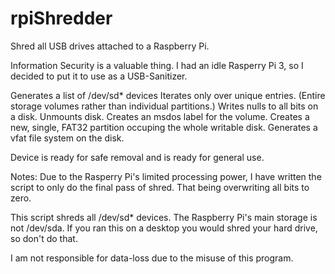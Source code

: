# rpiShredder
Shred all USB drives attached to a Raspberry Pi.

Information Security is a valuable thing.
I had an idle Rasperry Pi 3, so I decided to put it to use as a USB-Sanitizer.

Generates a list of /dev/sd* devices
Iterates only over unique entries. (Entire storage volumes rather than individual partitions.)
Writes nulls to all bits on a disk.
Unmounts disk.
Creates an msdos label for the volume.
Creates a new, single, FAT32 partition occuping the whole writable disk.
Generates a vfat file system on the disk.

Device is ready for safe removal and is ready for general use.

Notes:
Due to the Rasperry Pi's limited processing power, I have written the script to only do the final pass of shred. That being overwriting all bits to zero.

This script shreds all /dev/sd* devices.
The Raspberry Pi's main storage is not /dev/sda.
If you ran this on a desktop you would shred your hard drive, so don't do that.

I am not responsible for data-loss due to the misuse of this program.
